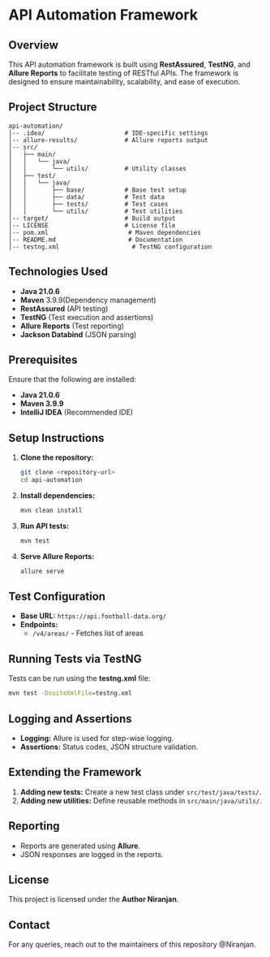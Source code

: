 # API Automation Framework

## Overview
This API automation framework is built using **RestAssured**, **TestNG**, and **Allure Reports** to facilitate testing of RESTful APIs. The framework is designed to ensure maintainability, scalability, and ease of execution.

## Project Structure
```
api-automation/
│-- .idea/                      # IDE-specific settings
│-- allure-results/             # Allure reports output
│-- src/
│   ├── main/
│   │   └── java/
│   │       └── utils/          # Utility classes
│   ├── test/
│   │   └── java/
│   │       ├── base/           # Base test setup
│   │       ├── data/           # Test data
│   │       ├── tests/          # Test cases
│   │       └── utils/          # Test utilities
│-- target/                     # Build output
│-- LICENSE                     # License file
│-- pom.xml                      # Maven dependencies
│-- README.md                    # Documentation
│-- testng.xml                    # TestNG configuration
```

## Technologies Used
- **Java 21.0.6**
- **Maven** 3.9.9(Dependency management)
- **RestAssured** (API testing)
- **TestNG** (Test execution and assertions)
- **Allure Reports** (Test reporting)
- **Jackson Databind** (JSON parsing)

## Prerequisites
Ensure that the following are installed:
- **Java 21.0.6**
- **Maven 3.9.9**
- **IntelliJ IDEA** (Recommended IDE)

## Setup Instructions
1. **Clone the repository:**
   ```bash
   git clone <repository-url>
   cd api-automation
   ```
2. **Install dependencies:**
   ```bash
   mvn clean install
   ```
3. **Run API tests:**
   ```bash
   mvn test
   ```
5. **Serve Allure Reports:**
   ```bash
   allure serve 
   ```

## Test Configuration
- **Base URL:** `https://api.football-data.org/`
- **Endpoints:**
    - `/v4/areas/` - Fetches list of areas

## Running Tests via TestNG
Tests can be run using the **testng.xml** file:
```bash
mvn test -DsuiteXmlFile=testng.xml
```

## Logging and Assertions
- **Logging:** Allure is used for step-wise logging.
- **Assertions:** Status codes, JSON structure validation.

## Extending the Framework
1. **Adding new tests:** Create a new test class under `src/test/java/tests/`.
2. **Adding new utilities:** Define reusable methods in `src/main/java/utils/`.

## Reporting
- Reports are generated using **Allure**.
- JSON responses are logged in the reports.

## License
This project is licensed under the **Author Niranjan**.

## Contact
For any queries, reach out to the maintainers of this repository @Niranjan.

